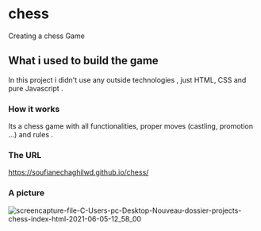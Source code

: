 # chess
Creating a chess Game
## What i used to build the game
In this project i didn't use any outside technologies , just HTML, CSS and pure Javascript .
### How it works
Its a chess game with all functionalities, proper moves (castling, promotion ...) and rules .
### The URL
https://soufianechaghilwd.github.io/chess/
### A picture
![screencapture-file-C-Users-pc-Desktop-Nouveau-dossier-projects-chess-index-html-2021-06-05-12_58_00](https://user-images.githubusercontent.com/59412279/120891197-2d2a2080-c5ff-11eb-976a-3c41f60c355a.png)


